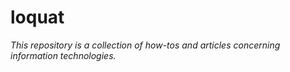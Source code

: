 # loquat

_This repository is a collection of how-tos and articles concerning information technologies._
